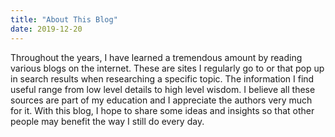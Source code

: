 ```yaml
---
title: "About This Blog"
date: 2019-12-20
---
```


Throughout the years, I have learned a tremendous amount by reading various blogs on the internet. These are sites I regularly go to or that pop up in search results when researching a specific topic. The information I find useful range from low level details to high level wisdom. I believe all these sources are part of my education and I appreciate the authors very much for it. With this blog, I hope to share some ideas and insights so that other people may benefit the way I still do every day.
